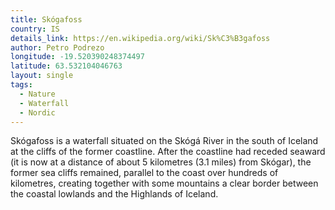 ```yaml
---
title: Skógafoss
country: IS
details_link: https://en.wikipedia.org/wiki/Sk%C3%B3gafoss
author: Petro Podrezo
longitude: -19.520390248374497
latitude: 63.532104046763
layout: single
tags:
  - Nature
  - Waterfall
  - Nordic
---
```

Skógafoss is a waterfall situated on the Skógá River in the south of Iceland at the cliffs of the former coastline. After the coastline had receded seaward (it is now at a distance of about 5 kilometres (3.1 miles) from Skógar), the former sea cliffs remained, parallel to the coast over hundreds of kilometres, creating together with some mountains a clear border between the coastal lowlands and the Highlands of Iceland.
